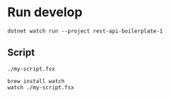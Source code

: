 

# Run develop

```
dotnet watch run --project rest-api-boilerplate-1

```

## Script

```
./my-script.fsx
```

```
brew install watch
watch ./my-script.fsx
```
